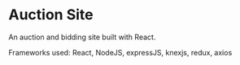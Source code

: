 # Auction Site 

An auction and bidding site built with React. 

Frameworks used:
React, NodeJS, expressJS, knexjs, redux, axios
